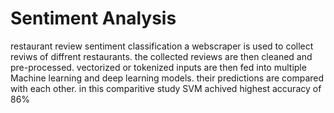 # Sentiment Analysis
restaurant review sentiment classification 
a webscraper is used to collect reviws of diffrent restaurants. the collected reviews are then cleaned and pre-processed. vectorized or tokenized inputs are then fed into multiple Machine learning and deep learning models. their predictions are compared with each other. in this comparitive study SVM achived highest accuracy of 86%
